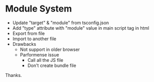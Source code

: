 # Module System

- Update "target" & "module" from tsconfig.json
- Add "type" attribute with "module" value in main script tag in html
- Export from file
- Import to another file
- Drawbacks
  - Not support in older browser
  - Parformense issue
    - Call all the JS file
    - Don't create bundle file

Thanks.
